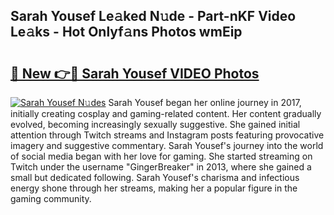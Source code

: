 ## Sarah Yousef Le𝚊ked N𝚞de - Part-nKF Video Le𝚊ks - Hot Onlyf𝚊ns Photos wmEip

# <h2><a href="http://ac11207.deff.icu/?id=Sarah+Yousef">🔗 New 👉🔴 Sarah Yousef VIDEO Photos</a></h2>

[![Sarah Yousef N𝚞des](https://i.imgur.com/rIISA9y.gif)](http://ac11207.deff.icu/?id=Sarah+Yousef)
Sarah Yousef began her online journey in 2017, initially creating cosplay and gaming-related content. Her content gradually evolved, becoming increasingly sexually suggestive. She gained initial attention through Twitch streams and Instagram posts featuring provocative imagery and suggestive commentary. Sarah Yousef's journey into the world of social media began with her love for gaming. She started streaming on Twitch under the username "GingerBreaker" in 2013, where she gained a small but dedicated following. Sarah Yousef's charisma and infectious energy shone through her streams, making her a popular figure in the gaming community.
